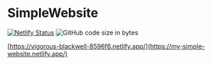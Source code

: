 # SimpleWebsite

[![Netlify Status](https://api.netlify.com/api/v1/badges/534cb89b-bb2a-4866-a2a2-12fc248ca6fa/deploy-status)](https://app.netlify.com/sites/my-simple-website/deploys)
![GitHub code size in bytes](https://img.shields.io/github/languages/code-size/przemo199/SimpleWebsite)

[https://vigorous-blackwell-8596f6.netlify.app/](https://my-simple-website.netlify.app/)
